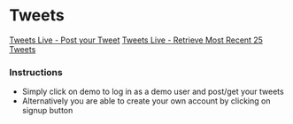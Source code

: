 # Tweets

[Tweets Live - Post your Tweet](https://tweet-duco.herokuapp.com/)
[Tweets Live - Retrieve Most Recent 25 Tweets ](https://tweet-duco2.herokuapp.com/)

### Instructions
  * Simply click on demo to log in as a demo user and post/get your tweets
  * Alternatively you are able to create your own account by clicking on signup button
